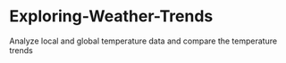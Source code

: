 # Exploring-Weather-Trends
 Analyze local and global temperature data and compare the temperature trends 
